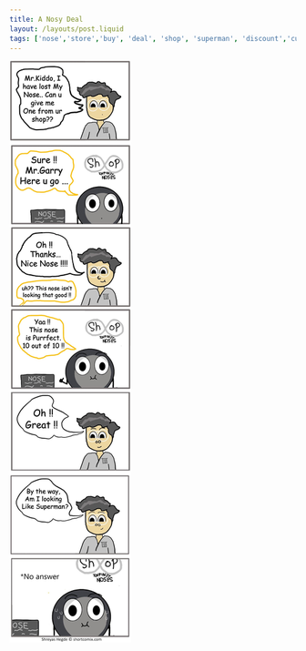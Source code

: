 ```yaml
---
title: A Nosy Deal
layout: /layouts/post.liquid
tags: ['nose','store','buy', 'deal', 'shop', 'superman', 'discount','customer']
---
```


<img class="back comicimg" src="./comic.jpg" style="aspect-ratio:  0.21;" />